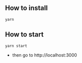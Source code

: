 ## How to install
```
yarn
```

## How to start
```
yarn start
```
- then go to http://localhost:3000
